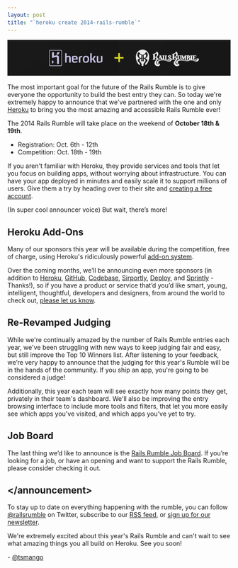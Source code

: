```yaml
---
layout: post
title: "`heroku create 2014-rails-rumble`"
---
```


<p>
  <img class="rounded" src="/assets/images/heroku-plus-railsrumble.png"/>
</p>

The most important goal for the future of the Rails Rumble is to give everyone the opportunity to build the best entry they can. So today we're extremely happy to announce that we've partnered with the one and only [Heroku](http://heroku.com/?utm_source=railsrumble&utm_medium=link&utm_campaign=2014_sponsorship) to bring you the most amazing and accessible Rails Rumble ever!

The 2014 Rails Rumble will take place on the weekend of **October 18th & 19th**.

* Registration: Oct. 6th - 12th
* Competition: Oct. 18th - 19th

If you aren't familiar with Heroku, they provide services and tools that let you focus on building apps, without worrying about infrastructure. You can have your app deployed in minutes and easily scale it to support millions of users. Give them a try by heading over to their site and [creating a free account](http://heroku.com/?utm_source=railsrumble&utm_medium=link&utm_campaign=2014_sponsorship).

(In super cool announcer voice) But wait, there’s more!

## Heroku Add-Ons

Many of our sponsors this year will be available during the competition, free of charge, using Heroku's ridiculously powerful [add-on system](https://addons.heroku.com/?utm_source=railsrumble&utm_medium=link&utm_campaign=2014_sponsorship).

Over the coming months, we’ll be announcing even more sponsors (in addition to [Heroku](http://heroku.com/?utm_source=railsrumble&utm_medium=link&utm_campaign=2014_sponsorship), [GitHub](http://github.com), [Codebase](http://codebasehq.com), [Sirportly](http://sirportly.com), [Deploy](http://deployhq.com), and [Sprintly](https://sprint.ly/?utm_source=railsrumble&utm_medium=logo&utm_campaign=2014_sponsorship) - Thanks!), so if you have a product or service that’d you’d like smart, young, intelligent, thoughtful, developers and designers, from around the world to check out, [please let us know](http://railsrumble.com/sponsors/new).

## Re-Revamped Judging

While we're continually amazed by the number of Rails Rumble entries each year, we've been struggling with new ways to keep judging fair and easy, but still improve the Top 10 Winners list. After listening to your feedback, we’re very happy to announce that the judging for this year's Rumble will be in the hands of the community. If you ship an app, you're going to be considered a judge!

Additionally, this year each team will see exactly how many points they get, privately in their team's dashboard. We'll also be improving the entry browsing interface to include more tools and filters, that let you more easily see which apps you've visited, and which apps you’ve yet to try.

## Job Board

The last thing we’d like to announce is the [Rails Rumble Job Board](http://railsrumble.com/jobs). If you’re looking for a job, or have an opening and want to support the Rails Rumble, please consider checking it out.

## &lt;/announcement&gt;

To stay up to date on everything happening with the rumble, you can follow [@railsrumble](http://twitter.com/railsrumble) on Twitter, subscribe to our [RSS feed](http://blog.railsrumble.com/atom.xml), or [sign up for our newsletter](http://railsrumble.us2.list-manage.com/subscribe?u=95ee2a783b032802b7d00c98e&id=df7e55bb52).

We're extremely excited about this year's Rails Rumble and can't wait to see what amazing things you all build on Heroku. See you soon!

\- [@tsmango](https://twitter.com/tsmango)
